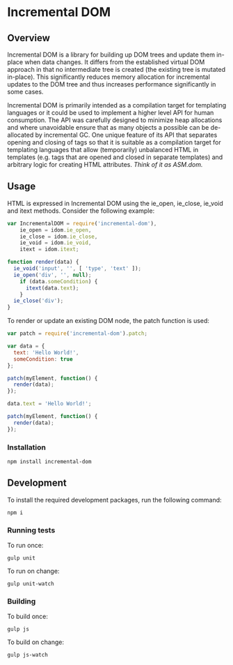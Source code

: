 # Incremental DOM

## Overview

Incremental DOM is a library for building up DOM trees and update them in-place when data changes. It differs from the established virtual DOM approach in that no intermediate tree is created (the existing tree is mutated in-place). This significantly reduces memory allocation for incremental updates to the DOM tree and thus increases performance significantly in some cases.

Incremental DOM is primarily intended as a compilation target for templating languages or it could be used to implement a higher level API for human consumption. The API was carefully designed to minimize heap allocations and where unavoidable ensure that as many objects a possible can be de-allocated by incremental GC. One unique feature of its API that separates opening and closing of tags so that it is suitable as a compilation target for templating languages that allow (temporarily) unbalanced HTML in templates (e.g. tags that are opened and closed in separate templates) and arbitrary logic for creating HTML attributes.
*Think of it as ASM.dom.*

## Usage

HTML is expressed in Incremental DOM using the ie_open, ie_close, ie_void and itext methods. Consider the following example:

```javascript
var IncrementalDOM = require('incremental-dom'),
    ie_open = idom.ie_open,
    ie_close = idom.ie_close,
    ie_void = idom.ie_void,
    itext = idom.itext;

function render(data) {
  ie_void('input', '', [ 'type', 'text' ]);
  ie_open('div', '', null);
    if (data.someCondition) {
      itext(data.text);
    }
  ie_close('div');
}
```

To render or update an existing DOM node, the patch function is used:


```javascript
var patch = require('incremental-dom').patch;

var data = {
  text: 'Hello World!',
  someCondition: true
};

patch(myElement, function() {
  render(data);
});

data.text = 'Hello World!';

patch(myElement, function() {
  render(data);
});
```

### Installation

`npm install incremental-dom`

## Development

To install the required development packages, run the following command:

`npm i`

### Running tests

To run once:

`gulp unit`

To run on change:

`gulp unit-watch`

### Building

To build once:

`gulp js`

To build on change:

`gulp js-watch`
